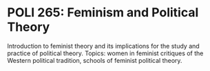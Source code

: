 # POLI 265: Feminism and Political Theory

Introduction to feminist theory and its implications for the study and practice of political theory. Topics: women in feminist critiques of the Western political tradition, schools of feminist political theory.